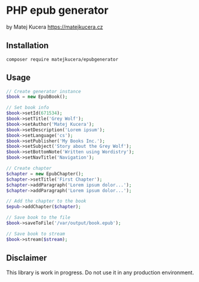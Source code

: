 # PHP epub generator
by Matej Kucera https://matejkucera.cz

## Installation
``composer require matejkucera/epubgenerator``

## Usage
```php
// Create generator instance
$book = new EpubBook();

// Set book info
$book->setId(671534);
$book->setTitle('Grey Wolf');
$book->setAuthor('Matej Kucera');
$book->setDescription('Lorem ipsum');
$book->setLanguage('cs');
$book->setPublisher('My Books Inc.');
$book->setSubject('Story about the Grey Wolf');
$book->setBottomNote('Written using Wordistry');
$book->setNavTitle('Navigation');

// Create chapter
$chapter = new EpubChapter();
$chapter->setTitle('First Chapter');
$chapter->addParagraph('Lorem ipsum dolor...');
$chapter->addParagraph('Lorem ipsum dolor...');

// Add the chapter to the book
$epub->addChapter($chapter);

// Save book to the file
$book->saveToFile('/var/output/book.epub');

// Save book to stream
$book->stream($stream);
```

## Disclaimer
This library is work in progress. Do not use it in any production environment.
